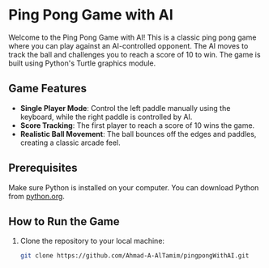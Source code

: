 # Ping Pong Game with AI

Welcome to the Ping Pong Game with AI! This is a classic ping pong game where you can play against an AI-controlled opponent. The AI moves to track the ball and challenges you to reach a score of 10 to win. The game is built using Python's Turtle graphics module.

## Game Features

- **Single Player Mode**: Control the left paddle manually using the keyboard, while the right paddle is controlled by AI.
- **Score Tracking**: The first player to reach a score of 10 wins the game.
- **Realistic Ball Movement**: The ball bounces off the edges and paddles, creating a classic arcade feel.

## Prerequisites

Make sure Python is installed on your computer. You can download Python from [python.org](https://www.python.org/downloads/).

## How to Run the Game

1. Clone the repository to your local machine:
   ```bash
   git clone https://github.com/Ahmad-A-AlTamim/pingpongWithAI.git
